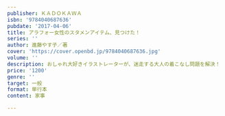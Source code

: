 ```yaml
---
publisher: ＫＡＤＯＫＡＷＡ
isbn: '9784040687636'
pubdate: '2017-04-06'
title: アラフォー女性のスタメンアイテム、見つけた！
series: ''
author: 進藤やす子／著
cover: 'https://cover.openbd.jp/9784040687636.jpg'
volume: ''
description: おしゃれ大好きイラストレーターが、迷走する大人の着こなし問題を解決！
price: '1200'
genre: ''
target: 一般
format: 単行本
content: 家事

---
```

